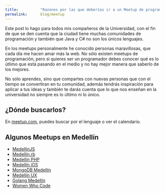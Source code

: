 ```yaml
---
title:  		"Razones por las que deberías ir a un Meetup de programación"
permalink: 		blog/meetup
---
```

Este post lo hago para todos mis compañeros de la Universidad, con el fin de que se den cuenta que la ciudad tiene muchas comunidades de programación y también que Java y C# no son los únicos lenguajes.

En los meetups personalmente he conocido personas maravillosas, que cada día me hacen amar más la web. No sólo existen meetups de programación, pero si quieres ser un programador debes conocer qué es lo útlimo que está pasando en el medio y no hay mejor manera que saberlo de los mejores.

No sólo aprendes, sino que compartes con nuevas personas que con el tiempo se convertiran en tu comunidad, además tendrás inspiración para aplicar a tus ideas y también te darás cuenta que lo que nos enseñan en la universidad no siempre es lo último ni lo único.

## ¿Dónde buscarlos?
En [meetup.com](http://www.meetup.com/find/events/?allMeetups=true&radius=100&userFreeform=Medell%C3%ADn%2C+Colombia&mcId=c1006697&change=yes&eventFilter=mysugg), puedes buscar por el lenguaje o ver el calendario.

## Algunos Meetups en Medellín
- [MedellinJS](http://www.meetup.com/MedellinJS/events/226346745/)
- [Medellín.rb](http://www.meetup.com/medellin-rb/?a=pcmg1)
- [Medellín PHP](http://www.meetup.com/Medellin-PHP/)
- [Medellín iOS](http://www.meetup.com/Medellin-iOS/)
- [MongoDB Medellín](http://www.meetup.com/MongoDB-Medellin/)
- [Medellín UX](http://www.meetup.com/MedellinUX/)
- [Golang Medellín](http://www.meetup.com/Golang-Medellin/)
- [Women Who Code](http://www.meetup.com/Women-Who-Code-Medellin/)
